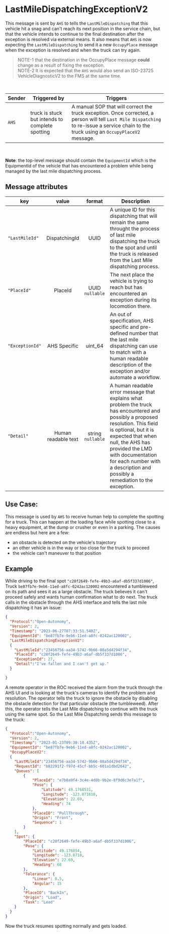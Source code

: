 # LastMileDispatchingExceptionV2
This message is sent by `AHS` to tells the `LastMileDispatching` that this vehicle hit a snag and can't reach its next position in the service chain, but that the vehicle intends to continue to the final destination after the exception is resolved via external means.  It also means that `AHS` is now expecting the `LastMileDispatching` to send it a new `OccupyPlace` message when the exception is resolved and when the truck can try again.
> NOTE-1 that the destination in the OccupyPlace message **could** change as a result of fixing the exception.<br>
> NOTE-2 It is expected that the `AHS` would also send an ISO-23725 VehicleDiagnosticV2 to the FMS at the same time.

<br>

|Sender| Triggered by | Triggers|
|---|---|---|
| `AHS`| truck is stuck but intends to complete spotting | A manual SOP that will correct the truck exception.  Once corrected, a person will tell `Last Mile Dispatching` to re-issue a service chain to the truck using an `OccupyPlaceV2` message. |

<br>

**Note**: the top-level message should contain the `EquipmentId` which is the EquipmentId of the vehicle that has encountered a problem while being managed by the last mile dispatching process.

## Message attributes
|key |value |format | Description|
|---|:---:|:---:|---|
|`"LastMileId"`| DispatchingId | UUID | A unique ID for this dispatching that will remain the same throught the process of last mile dispatching the truck to the spot and until the truck is released from the Last Mile dispatching process. |
|`"PlaceId"`| PlaceId| UUID <br/>`nullable` |The next place the vehicle is trying to reach but has encountered an exception during its locomotion there. |
|`"ExceptionId"` | AHS Specific | uint_64 | An out of specification, AHS specific and pre-defined number that the last mile dispatching can use to match with a human readable description of the exception and/or automate a workflow. |
|`"Detail"`| Human readable text | string <br/>`nullable` | A human readable error message that explains what problem the truck has encountered and possibly a proposed resolution.  This field is optional, but it is expected that when null, the AHS has provided the LMD with documentation for each number with a description and possibly a remediation to the exception.


## Use Case:
This message is used by `AHS` to receive human help to complete the spotting for a truck.  This can happen at the loading face while spotting close to a heavy equipment, at the dump or crusher or even in a parking.  The causes are endless but here are a few:
* an obstacle is detected on the vehicle's trajectory
* an other vehicle is in the way or too close for the truck to proceed
* the vehicle can't maneuver to that position


## Example
While driving to the final spot `"c20f2649-fefe-49b3-a6af-db5f337d1006"`, Truck `be87fb7e-9eb6-11ed-a8fc-0242ac120002` encountered a tumbleweed on its path and sees it as a large obstacle.  The truck believes it can't proceed safely and wants human confirmation what to do next. The truck calls in the obstacle through the AHS interface and tells the last mile dispatching it has an issue:  

```JSON
{
  "Protocol":"Open-Autonomy",
  "Version": 2,
  "Timestamp": "2023-06-27T07:33:51.540Z",
  "EquipmentId": "be87fb7e-9eb6-11ed-a8fc-0242ac120002",
  "LastMileDispatchingExceptionV2":
  {
    "LastMileId":"23456756-aa34-5742-9b66-08a5d4294f34",
    "PlaceId": "c20f2649-fefe-49b3-a6af-db5f337d1006",
    "ExceptionId": 27,
    "Detail":"I've fallen and I can't get up."
  }

}
```

A remote operator in the ROC received the alarm from the truck through the AHS UI and is looking at the truck's cameras to identify the problem and resolution.  The operator tells the truck to ignore the obstacle by disabling the obstacle detection for that particular obstacle (the tumbleweed).  After this, the operator tells the Last Mile dispatching to continue with the truck using the same spot.  So the Last Mile Dispatching sends this message to the truck:


```JSON
{
  "Protocol":"Open-Autonomy",
  "Version": 2,
  "Timestamp": "2023-01-23T09:30:10.435Z",
  "EquipmentId": "be87fb7e-9eb6-11ed-a8fc-0242ac120002",
  "OccupyPlaceV2":
  {
    "LastMileId":"23456756-aa34-5742-9b66-08a5d4294f34",
    "RequestId": "b82291f2-f97d-45cf-bb5c-601a1dbd2642",
    "Queues": [
        {
            "PlaceId": "e7b8a9f4-3c4e-4d8b-9b2e-8f9d6c3e7a1f",
            "Pose": {
                "Latitude": 49.1768531,
                "Longitude": -123.071610,
                "Elevation": 22.69,
                "Heading": 74
            },
            "PlaceIO": "PullThrough",
            "Origin": "Front",
            "Sequence": 1
        }
    ],
    "Spot": {
        "PlaceId": "c20f2649-fefe-49b3-a6af-db5f337d1006",
        "Pose": {
            "Latitude": 49.176854,
            "Longitude": -123.0718,
            "Elevation": 22.69,
            "Heading": 68
        },
        "Tolerance": {
            "Linear": 0.5,
            "Angular": 15
        },
        "PlaceIO": "BackIn",
        "Origin": "Load",
        "Task": "Load"
    }
  }
}
```

Now the truck resumes spotting normally and gets loaded.

